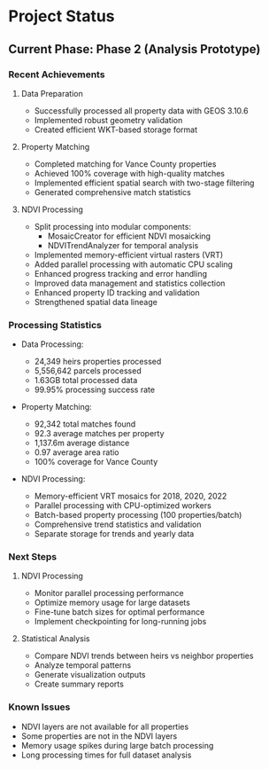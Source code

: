 # Project Status

## Current Phase: Phase 2 (Analysis Prototype)

### Recent Achievements
1. Data Preparation
   - Successfully processed all property data with GEOS 3.10.6
   - Implemented robust geometry validation
   - Created efficient WKT-based storage format

2. Property Matching
   - Completed matching for Vance County properties
   - Achieved 100% coverage with high-quality matches
   - Implemented efficient spatial search with two-stage filtering
   - Generated comprehensive match statistics

3. NDVI Processing
   - Split processing into modular components:
     - MosaicCreator for efficient NDVI mosaicking
     - NDVITrendAnalyzer for temporal analysis
   - Implemented memory-efficient virtual rasters (VRT)
   - Added parallel processing with automatic CPU scaling
   - Enhanced progress tracking and error handling
   - Improved data management and statistics collection
   - Enhanced property ID tracking and validation
   - Strengthened spatial data lineage

### Processing Statistics
- Data Processing:
  - 24,349 heirs properties processed
  - 5,556,642 parcels processed
  - 1.63GB total processed data
  - 99.95% processing success rate

- Property Matching:
  - 92,342 total matches found
  - 92.3 average matches per property
  - 1,137.6m average distance
  - 0.97 average area ratio
  - 100% coverage for Vance County

- NDVI Processing:
  - Memory-efficient VRT mosaics for 2018, 2020, 2022
  - Parallel processing with CPU-optimized workers
  - Batch-based property processing (100 properties/batch)
  - Comprehensive trend statistics and validation
  - Separate storage for trends and yearly data

### Next Steps
1. NDVI Processing
   - Monitor parallel processing performance
   - Optimize memory usage for large datasets
   - Fine-tune batch sizes for optimal performance
   - Implement checkpointing for long-running jobs

2. Statistical Analysis
   - Compare NDVI trends between heirs vs neighbor properties
   - Analyze temporal patterns
   - Generate visualization outputs
   - Create summary reports

### Known Issues
- NDVI layers are not available for all properties
- Some properties are not in the NDVI layers
- Memory usage spikes during large batch processing
- Long processing times for full dataset analysis